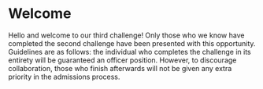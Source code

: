 # Welcome
Hello and welcome to our third challenge! Only those who we know have completed the second challenge have been presented with this opportunity. Guidelines are as follows: the individual who completes the challenge in its entirety will be guaranteed an officer position. However, to discourage collaboration, those who finish afterwards will not be given any extra priority in the admissions process.
